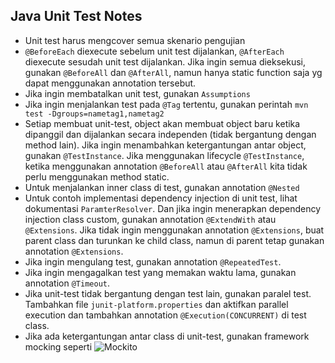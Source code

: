 ## Java Unit Test Notes

* Unit test harus mengcover semua skenario pengujian
* `@BeforeEach` diexecute sebelum unit test dijalankan, `@AfterEach` diexecute sesudah unit test dijalankan. Jika ingin semua dieksekusi, gunakan `@BeforeAll` dan `@AfterAll`, namun hanya static function saja yg dapat menggunakan annotation tersebut. 
* Jika ingin membatalkan unit test, gunakan `Assumptions`
* Jika ingin menjalankan test pada `@Tag` tertentu, gunakan perintah `mvn test -Dgroups=nametag1,nametag2`
* Setiap membuat unit-test, object akan membuat object baru ketika dipanggil dan dijalankan secara independen (tidak bergantung dengan method lain). Jika ingin menambahkan ketergantungan antar object, gunakan `@TestInstance`. Jika menggunakan lifecycle `@TestInstance`, ketika menggunakan annotation `@BeforeAll` atau `@AfterAll` kita tidak perlu menggunakan method static.
* Untuk menjalankan inner class di test, gunakan annotation `@Nested`
* Untuk contoh implementasi dependency injection di unit test, lihat dokumentasi `ParamterResolver`. Dan jika ingin menerapkan dependency injection class custom, gunakan annotation `@ExtendWith` atau `@Extensions`. Jika tidak ingin menggunakan annotation `@Extensions`, buat parent class dan turunkan ke child class, namun di parent tetap gunakan annotation `@Extensions`.
* Jika ingin mengulang test, gunakan annotation `@RepeatedTest`.
* Jika ingin mengagalkan test yang memakan waktu lama, gunakan annotation `@Timeout`.
* Jika unit-test tidak bergantung dengan test lain, gunakan paralel test. Tambahkan file `junit-platform.properties` dan aktifkan parallel execution dan tambahkan annotation `@Execution(CONCURRENT)` di test class.
* Jika ada ketergantungan antar class di unit-test, gunakan framework mocking seperti ![Mockito](https://site.mockito.org)